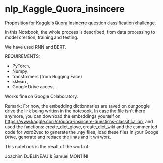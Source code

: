 # nlp_Kaggle_Quora_insincere
Proposition for Kaggle's Quora Insincere question classification challenge. 

In this Notebook, the whole process is described, from data processing to model creation, training and testing.

We have used RNN and BERT.

REQUIREMENTS:
- PyTorch,
- Numpy,
- transformers (from Hugging Face)
- sklearn,
- Google Drive access.

Works fine on Google Colaboratory.

Remark: For now, the embedding dictionnaries are saved on our google drive the link being written in the notebook. In case the file isn't there anymore, you can download the embeddings yourself on https://www.kaggle.com/c/quora-insincere-questions-classification, and used the functions: create_dict_glove, create_dict_wiki and the commented code for word2vec to generate the .npy files, load these files in your Googe Drive, generate and replace the links and it wil work.

This notebook is the result of the work of:

Joachim DUBLINEAU & Samuel MONTINI
